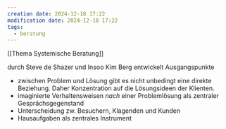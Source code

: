 ```yaml
---
creation date: 2024-12-18 17:22
modification date: 2024-12-18 17:22
tags:
  - beratung
---
```

[[Thema Systemische Beratung]]

durch Steve de Shazer und Insoo Kim Berg entwickelt
Ausgangspunkte
* zwischen Problem und Lösung gibt es nicht unbedingt eine direkte Beziehung. Daher Konzentration auf die Lösungsideen der Klienten.
* imaginierte Verhaltensweisen *nach* einer Problemlösung als zentraler Gesprächsgegenstand
* Unterscheidung zw. Besuchern, Klagenden und Kunden
* Hausaufgaben als zentrales Instrument 